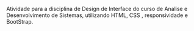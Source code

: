  Atividade para a disciplina de Design de Interface do curso de Analise e Desenvolvimento de Sistemas, utilizando HTML, CSS , responsividade e BootStrap.
